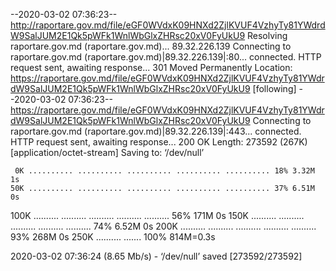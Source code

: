--2020-03-02 07:36:23--  http://raportare.gov.md/file/eGF0WVdxK09HNXd2ZjlKVUF4VzhyTy81YWdrdW9SalJUM2E1Qk5pWFk1WnlWbGlxZHRsc20xV0FyUkU9
Resolving raportare.gov.md (raportare.gov.md)... 89.32.226.139
Connecting to raportare.gov.md (raportare.gov.md)|89.32.226.139|:80... connected.
HTTP request sent, awaiting response... 301 Moved Permanently
Location: https://raportare.gov.md/file/eGF0WVdxK09HNXd2ZjlKVUF4VzhyTy81YWdrdW9SalJUM2E1Qk5pWFk1WnlWbGlxZHRsc20xV0FyUkU9 [following]
--2020-03-02 07:36:23--  https://raportare.gov.md/file/eGF0WVdxK09HNXd2ZjlKVUF4VzhyTy81YWdrdW9SalJUM2E1Qk5pWFk1WnlWbGlxZHRsc20xV0FyUkU9
Connecting to raportare.gov.md (raportare.gov.md)|89.32.226.139|:443... connected.
HTTP request sent, awaiting response... 200 OK
Length: 273592 (267K) [application/octet-stream]
Saving to: ‘/dev/null’

     0K .......... .......... .......... .......... .......... 18% 3.32M 1s
    50K .......... .......... .......... .......... .......... 37% 6.51M 0s
   100K .......... .......... .......... .......... .......... 56%  171M 0s
   150K .......... .......... .......... .......... .......... 74% 6.52M 0s
   200K .......... .......... .......... .......... .......... 93%  268M 0s
   250K .......... .......                                    100%  814M=0.3s

2020-03-02 07:36:24 (8.65 Mb/s) - ‘/dev/null’ saved [273592/273592]

